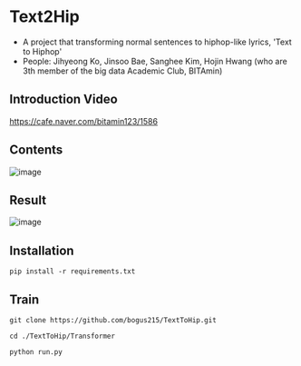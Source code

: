 # Text2Hip
* A project that transforming normal sentences to hiphop-like lyrics, 'Text to Hiphop'
* People: Jihyeong Ko, Jinsoo Bae, Sanghee Kim, Hojin Hwang (who are 3th member of the big data Academic Club, BITAmin)

## Introduction Video
https://cafe.naver.com/bitamin123/1586

## Contents
![image](https://user-images.githubusercontent.com/53327766/87830869-f9e28400-c8bc-11ea-892b-5d7e5f4bcc68.png)


## Result
![image](https://user-images.githubusercontent.com/53327766/87831333-2ba81a80-c8be-11ea-9faf-b28fd63081b9.png)

## Installation
`pip install -r requirements.txt` 

## Train
`git clone https://github.com/bogus215/TextToHip.git`  

`cd ./TextToHip/Transformer`  

`python run.py`

